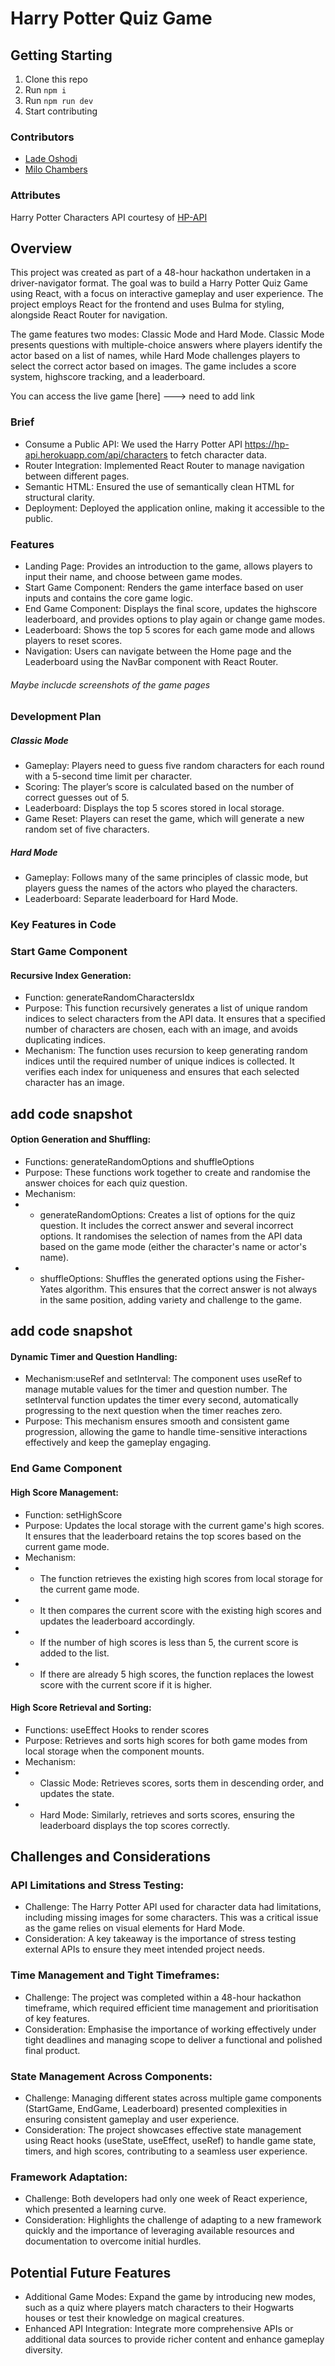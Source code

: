 # Harry Potter Quiz Game

## Getting Starting

1. Clone this repo
2. Run `npm i`
3. Run `npm run dev`
4. Start contributing

### Contributors

- [Lade Oshodi](https://github.com/ladeoshodi)
- [Milo Chambers](https://github.com/milochambers96)

### Attributes

Harry Potter Characters API courtesy of [HP-API](https://hp-api.herokuapp.com/)

## Overview

This project was created as part of a 48-hour hackathon undertaken in a driver-navigator format. The goal was to build a Harry Potter Quiz Game using React, with a focus on interactive gameplay and user experience. The project employs React for the frontend and uses Bulma for styling, alongside React Router for navigation.

The game features two modes: Classic Mode and Hard Mode. Classic Mode presents questions with multiple-choice answers where players identify the actor based on a list of names, while Hard Mode challenges players to select the correct actor based on images. The game includes a score system, highscore tracking, and a leaderboard.

You can access the live game [here] ---> need to add link

### Brief

- Consume a Public API: We used the Harry Potter API https://hp-api.herokuapp.com/api/characters to fetch character data.
- Router Integration: Implemented React Router to manage navigation between different pages.
- Semantic HTML: Ensured the use of semantically clean HTML for structural clarity.
- Deployment: Deployed the application online, making it accessible to the public.

### Features

- Landing Page: Provides an introduction to the game, allows players to input their name, and choose between game modes.
- Start Game Component: Renders the game interface based on user inputs and contains the core game logic.
- End Game Component: Displays the final score, updates the highscore leaderboard, and provides options to play again or change game modes.
- Leaderboard: Shows the top 5 scores for each game mode and allows players to reset scores.
- Navigation: Users can navigate between the Home page and the Leaderboard using the NavBar component with React Router.

###### Maybe inclucde screenshots of the game pages

### Development Plan

##### Classic Mode

- Gameplay: Players need to guess five random characters for each round with a 5-second time limit per character.
- Scoring: The player’s score is calculated based on the number of correct guesses out of 5.
- Leaderboard: Displays the top 5 scores stored in local storage.
- Game Reset: Players can reset the game, which will generate a new random set of five characters.

##### Hard Mode

- Gameplay: Follows many of the same principles of classic mode, but players guess the names of the actors who played the characters.
- Leaderboard: Separate leaderboard for Hard Mode.

### Key Features in Code

### Start Game Component

#### Recursive Index Generation:

- Function: generateRandomCharactersIdx
- Purpose: This function recursively generates a list of unique random indices to select characters from the API data. It ensures that a specified number of characters are chosen, each with an image, and avoids duplicating indices.
- Mechanism: The function uses recursion to keep generating random indices until the required number of unique indices is collected. It verifies each index for uniqueness and ensures that each selected character has an image.

## add code snapshot

#### Option Generation and Shuffling:

- Functions: generateRandomOptions and shuffleOptions
- Purpose: These functions work together to create and randomise the answer choices for each quiz question.
- Mechanism:
- - generateRandomOptions: Creates a list of options for the quiz question. It includes the correct answer and several incorrect options. It randomises the selection of names from the API data based on the game mode (either the character's name or actor's name).
- - shuffleOptions: Shuffles the generated options using the Fisher-Yates algorithm. This ensures that the correct answer is not always in the same position, adding variety and challenge to the game.

## add code snapshot

#### Dynamic Timer and Question Handling:

- Mechanism:useRef and setInterval: The component uses useRef to manage mutable values for the timer and question number. The setInterval function updates the timer every second, automatically progressing to the next question when the timer reaches zero.
- Purpose: This mechanism ensures smooth and consistent game progression, allowing the game to handle time-sensitive interactions effectively and keep the gameplay engaging.

### End Game Component

#### High Score Management:

- Function: setHighScore
- Purpose: Updates the local storage with the current game's high scores. It ensures that the leaderboard retains the top scores based on the current game mode.
- Mechanism:
- - The function retrieves the existing high scores from local storage for the current game mode.
- - It then compares the current score with the existing high scores and updates the leaderboard accordingly.
- - If the number of high scores is less than 5, the current score is added to the list.
- - If there are already 5 high scores, the function replaces the lowest score with the current score if it is higher.

#### High Score Retrieval and Sorting:

- Functions: useEffect Hooks to render scores
- Purpose: Retrieves and sorts high scores for both game modes from local storage when the component mounts.
- Mechanism:
- - Classic Mode: Retrieves scores, sorts them in descending order, and updates the state.
- - Hard Mode: Similarly, retrieves and sorts scores, ensuring the leaderboard displays the top scores correctly.

## Challenges and Considerations

### API Limitations and Stress Testing:

- Challenge: The Harry Potter API used for character data had limitations, including missing images for some characters. This was a critical issue as the game relies on visual elements for Hard Mode.
- Consideration: A key takeaway is the importance of stress testing external APIs to ensure they meet intended project needs.

### Time Management and Tight Timeframes:

- Challenge: The project was completed within a 48-hour hackathon timeframe, which required efficient time management and prioritisation of key features.
- Consideration: Emphasise the importance of working effectively under tight deadlines and managing scope to deliver a functional and polished final product.

### State Management Across Components:

- Challenge: Managing different states across multiple game components (StartGame, EndGame, Leaderboard) presented complexities in ensuring consistent gameplay and user experience.
- Consideration: The project showcases effective state management using React hooks (useState, useEffect, useRef) to handle game state, timers, and high scores, contributing to a seamless user experience.

### Framework Adaptation:

- Challenge: Both developers had only one week of React experience, which presented a learning curve.
- Consideration: Highlights the challenge of adapting to a new framework quickly and the importance of leveraging available resources and documentation to overcome initial hurdles.

## Potential Future Features 

- Additional Game Modes: Expand the game by introducing new modes, such as a quiz where players match characters to their Hogwarts houses or test their knowledge on magical creatures.
- Enhanced API Integration: Integrate more comprehensive APIs or additional data sources to provide richer content and enhance gameplay diversity.
